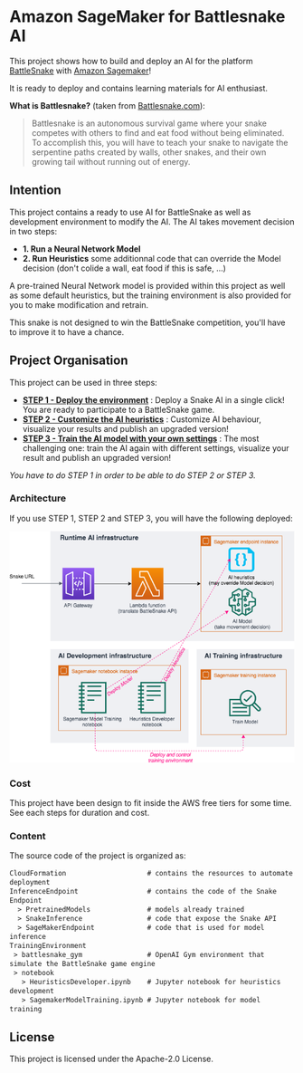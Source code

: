 # Amazon SageMaker for Battlesnake AI

This project shows how to build and deploy an AI for the platform [BattleSnake](https://play.battlesnake.com/) with [Amazon Sagemaker](https://aws.amazon.com/sagemaker/)!

It is ready to deploy and contains learning materials for AI enthusiast.

__What is Battlesnake?__ (taken from [Battlesnake.com](https://docs.battlesnake.com/rules)):

> Battlesnake is an autonomous survival game where your snake competes with others to find and eat food without being eliminated. To accomplish this, you will have to teach your snake to navigate the serpentine paths created by walls, other snakes, and their own growing tail without running out of energy.

## Intention

This project contains a ready to use AI for BattleSnake as well as development environment to modify the AI.
The AI takes movement decision in two steps:
 * __1. Run a Neural Network Model__ 
 * __2. Run Heuristics__ some additionnal code that can override the Model decision (don't colide a wall, eat food if this is safe, ...)

A pre-trained Neural Network model is provided within this project as well as some default heuristics, but the training environment is also provided for you to make modification and retrain.

This snake is not designed to win the BattleSnake competition, you'll have to improve it to have a chance.

## Project Organisation

This project can be used in three steps:

- __[STEP 1 - Deploy the environment](Documentation/DeployTheAIEndpoint.md)__ : Deploy a Snake AI in a single click! You are ready to participate to a BattleSnake game.
- __[STEP 2 - Customize the AI heuristics](Documentation/UpdateHeuristicsAndDeploy.md)__ : Customize AI behaviour, visualize your results and publish an upgraded version!
- __[STEP 3 - Train the AI model with your own settings](Documentation/TrainModelAndDeploy.md)__ : The most challenging one: train the AI again with different settings, visualize your result and publish an upgraded version!

_You have to do STEP 1 in order to be able to do STEP 2 or STEP 3._

### Architecture

If you use  STEP 1, STEP 2 and STEP 3, you will have the following deployed:

![General Architecture](Documentation/images/ArchitectureSagemakerBattleSnakeFull.png "General Architecture")

### Cost

This project have been design to fit inside the AWS free tiers for some time.
See each steps for duration and cost.

### Content

The source code of the project is organized as:

```
CloudFormation                    # contains the resources to automate deployment         
InferenceEndpoint                 # contains the code of the Snake Endpoint
  > PretrainedModels              # models already trained
  > SnakeInference                # code that expose the Snake API
  > SageMakerEndpoint             # code that is used for model inference
TrainingEnvironment
 > battlesnake_gym                # OpenAI Gym environment that simulate the BattleSnake game engine
 > notebook
   > HeuristicsDeveloper.ipynb    # Jupyter notebook for heuristics development
   > SagemakerModelTraining.ipynb # Jupyter notebook for model training    
```

## License

This project is licensed under the Apache-2.0 License.

